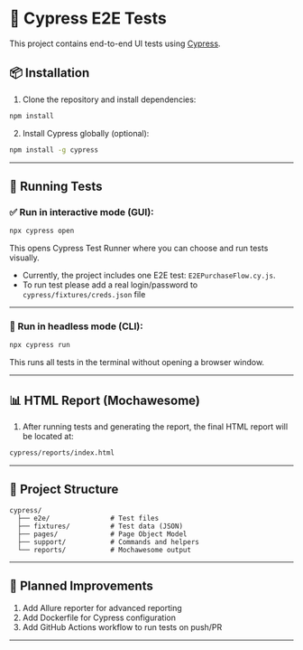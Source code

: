 # 🧪 Cypress E2E Tests

This project contains end-to-end UI tests using [Cypress](https://docs.cypress.io/).

## 📦 Installation

1. Clone the repository and install dependencies:

```bash
npm install
```

2. Install Cypress globally (optional):

```bash
npm install -g cypress
```

---

## 🚀 Running Tests

### ✅ Run in interactive mode (GUI):

```bash
npx cypress open
```

This opens Cypress Test Runner where you can choose and run tests visually.

- Currently, the project includes one E2E test: `E2EPurchaseFlow.cy.js`. 
- To run test please add a real login/password to `cypress/fixtures/creds.json` file

---

### 🤖 Run in headless mode (CLI):

```bash
npx cypress run
```

This runs all tests in the terminal without opening a browser window.

---

## 📊 HTML Report (Mochawesome)

1. After running tests and generating the report, the final HTML report will be located at:

```bash
cypress/reports/index.html

```

---

## 📁 Project Structure

```
cypress/
  ├── e2e/               # Test files
  ├── fixtures/          # Test data (JSON)
  ├── pages/             # Page Object Model
  ├── support/           # Commands and helpers
  └── reports/           # Mochawesome output
```

---

## 🔧 Planned Improvements

1. Add Allure reporter for advanced reporting
2. Add Dockerfile for Cypress configuration
3. Add GitHub Actions workflow to run tests on push/PR

---
